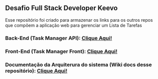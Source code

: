 ## Desafio Full Stack Developer Keevo

  Esse repositório foi criado para armazenar os links para os outros repos que compõem a aplicação web para gerenciar um Lista de Tarefas

  ### Back-End (Task Manager API): [Clique Aqui!](https://github.com/julianoferrrone12/TaskManagerAPI)
  
  ### Front-End (Task Manager Front): [Clique Aqui!](https://github.com/julianoferrrone12/TaskManagerFront)

  ### Documentação da Arquiterura do sistema (Wiki docs desse repositório): [Clique Aqui!](https://github.com/julianoferrrone12/WikiTaskManager/wiki)
